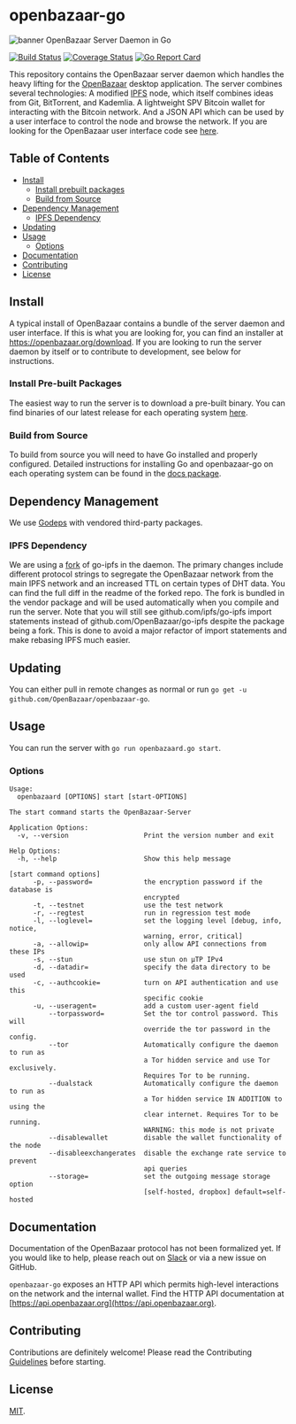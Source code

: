 # openbazaar-go
![banner](https://i.imgur.com/iOnXDXK.png)
OpenBazaar Server Daemon in Go

[![Build Status](https://travis-ci.org/OpenBazaar/openbazaar-go.svg?branch=master)](https://travis-ci.org/OpenBazaar/openbazaar-go)
[![Coverage Status](https://coveralls.io/repos/github/OpenBazaar/openbazaar-go/badge.svg?branch=master)](https://coveralls.io/github/OpenBazaar/openbazaar-go?branch=master)
[![Go Report Card](https://goreportcard.com/badge/github.com/OpenBazaar/openbazaar-go)](https://goreportcard.com/report/github.com/OpenBazaar/openbazaar-go)

This repository contains the OpenBazaar server daemon which handles the heavy lifting for the [OpenBazaar](https://openbazaar.org/) desktop application. The server combines several technologies: A modified [IPFS](https://ipfs.io) node, which itself combines ideas from Git, BitTorrent, and Kademlia. A lightweight SPV Bitcoin wallet for interacting with the Bitcoin network. And a JSON API which can be used by a user interface to control the node and browse the network. If you are looking for the OpenBazaar user interface code see [here](https://github.com/OpenBazaar/openbazaar-desktop).

## Table of Contents

- [Install](#install)
  - [Install prebuilt packages](#install-pre-built-packages)
  - [Build from Source](#build-from-source)
- [Dependency Management](#dependency-management)
  - [IPFS Dependency](#ipfs-dependency)
- [Updating](#updating)
- [Usage](#usage)
  - [Options](#options)
- [Documentation](#documentation)
- [Contributing](#contributing)
- [License](#license)

## Install

A typical install of OpenBazaar contains a bundle of the server daemon and user interface. If this is what you are looking for, you can find an installer at https://openbazaar.org/download. If you are looking to run the server daemon by itself or to contribute to development, see below for instructions.

### Install Pre-built Packages

The easiest way to run the server is to download a pre-built binary. You can find binaries of our latest release for each operating system [here](https://github.com/OpenBazaar/openbazaar-go/releases/).

### Build from Source

To build from source you will need to have Go installed and properly configured. Detailed instructions for installing Go and openbazaar-go on each operating system can be found in the [docs package](https://github.com/OpenBazaar/openbazaar-go/tree/master/docs).

## Dependency Management

We use [Godeps](https://github.com/tools/godep) with vendored third-party packages.

### IPFS Dependency

We are using a [fork](https://github.com/OpenBazaar/go-ipfs) of go-ipfs in the daemon. The primary changes include different protocol strings to segregate the OpenBazaar network from the main IPFS network and an increased TTL on certain types of DHT data. You can find the full diff in the readme of the forked repo. The fork is bundled in the vendor package and will be used automatically when you compile and run the server. Note that you will still see github.com/ipfs/go-ipfs import statements instead of github.com/OpenBazaar/go-ipfs despite the package being a fork. This is done to avoid a major refactor of import statements and make rebasing IPFS much easier.

## Updating

You can either pull in remote changes as normal or run `go get -u github.com/OpenBazaar/openbazaar-go`.

## Usage

You can run the server with `go run openbazaard.go start`.

### Options

```
Usage:
  openbazaard [OPTIONS] start [start-OPTIONS]

The start command starts the OpenBazaar-Server

Application Options:
  -v, --version                   Print the version number and exit

Help Options:
  -h, --help                      Show this help message

[start command options]
      -p, --password=             the encryption password if the database is
                                  encrypted
      -t, --testnet               use the test network
      -r, --regtest               run in regression test mode
      -l, --loglevel=             set the logging level [debug, info, notice,
                                  warning, error, critical]
      -a, --allowip=              only allow API connections from these IPs
      -s, --stun                  use stun on µTP IPv4
      -d, --datadir=              specify the data directory to be used
      -c, --authcookie=           turn on API authentication and use this
                                  specific cookie
      -u, --useragent=            add a custom user-agent field
          --torpassword=          Set the tor control password. This will
                                  override the tor password in the config.
          --tor                   Automatically configure the daemon to run as
                                  a Tor hidden service and use Tor exclusively.
                                  Requires Tor to be running.
          --dualstack             Automatically configure the daemon to run as
                                  a Tor hidden service IN ADDITION to using the
                                  clear internet. Requires Tor to be running.
                                  WARNING: this mode is not private
          --disablewallet         disable the wallet functionality of the node
          --disableexchangerates  disable the exchange rate service to prevent
                                  api queries
          --storage=              set the outgoing message storage option
                                  [self-hosted, dropbox] default=self-hosted
```

## Documentation

Documentation of the OpenBazaar protocol has not been formalized yet. If you would like to help, please reach out on [Slack](https://openbazaar.slack.com/) or via a new issue on GitHub.

`openbazaar-go` exposes an HTTP API which permits high-level interactions on the network and the internal wallet. Find the HTTP API documentation at [https://api.openbazaar.org](https://api.openbazaar.org).

## Contributing

Contributions are definitely welcome! Please read the Contributing [Guidelines](https://github.com/OpenBazaar/openbazaar-go/blob/master/CONTRIBUTING.md) before starting.

## License
[MIT](https://github.com/OpenBazaar/openbazaar-go/blob/master/LICENSE).
